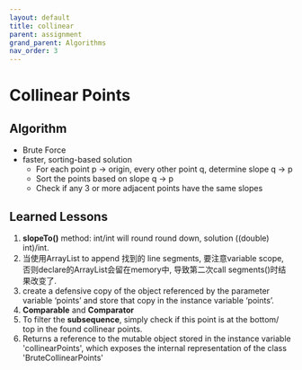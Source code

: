 ```yaml
---
layout: default
title: collinear
parent: assignment
grand_parent: Algorithms
nav_order: 3
---
```


# Collinear Points

## Algorithm

* Brute Force 
* faster, sorting-based solution
  * For each point p -> origin, every other point q, determine slope q -> p
  * Sort the points based on slope q -> p
  * Check if any 3 or more adjacent points have the same slopes

## Learned Lessons

1. **slopeTo()** method: int/int will round round down, solution ((double) int)/int.
2. 当使用ArrayList to append 找到的 line segments, 要注意variable scope, 否则declare的ArrayList会留在memory中, 导致第二次call segments()时结果改变了.
3. create a defensive copy of the object referenced by the parameter  variable ‘points’ and store that copy in the instance variable ‘points’.
4. **Comparable** and **Comparator**
5. To filter the **subsequence**, simply check if this point is at the bottom/ top in the found collinear points.
6.  Returns a reference to the mutable object stored in the instance variable 'collinearPoints', which exposes the internal representation of the class 'BruteCollinearPoints'

   
